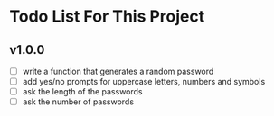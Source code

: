 # Todo List For This Project

## v1.0.0
* [ ] write a function that generates a random password
* [ ] add yes/no prompts for uppercase letters, numbers and symbols
* [ ] ask the length of the passwords
* [ ] ask the number of passwords
